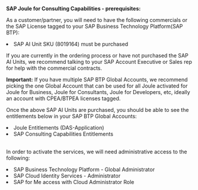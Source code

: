 **SAP Joule for Consulting Capabilities - prerequisites:**

As a customer/partner, you will need to have the following commercials or the SAP License tagged to your SAP Business Technology Platform(SAP BTP):

<li>SAP AI Unit SKU (8019164) must be purchased

If you are currently in the ordering process or have not purchased the SAP AI Units, we recommend talking to your SAP Account Executive or Sales rep for help with the commercial contracts. 

**Important:** If you have multiple SAP BTP Global Accounts, we recommend picking the one Global Account that can be used for all Joule activated for Joule for Business, Joule for Consultants, Joule for Developers, etc, ideally an account with CPEA/BTPEA licenses tagged.  

Once the above SAP AI Units are purchased, you should be able to see the entitlements below in your SAP BTP Global Accounts:

<li>Joule Entitlements (DAS-Application)</li>
<li>SAP Consulting Capabilities Entitlements</li> 

<br>In order to activate the services, we will need administrative access to the following:</br>

<li>SAP Business Technology Platform - Global Administrator</li>
<li>SAP Cloud Identity Services - Administrator</li>
<li>SAP for Me access with Cloud Administrator Role</li>
